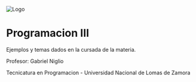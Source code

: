 
![Logo](https://desarrolloweb.com/storage/tag_images/actual/BzOL16MEqsKOe0VThjF6FXPBi0uyK16lkTety9Wz.png)


# Programacion III

Ejemplos y temas dados en la cursada de la materia.

Profesor: Gabriel Niglio

Tecnicatura en Programacion - Universidad Nacional de Lomas de Zamora


